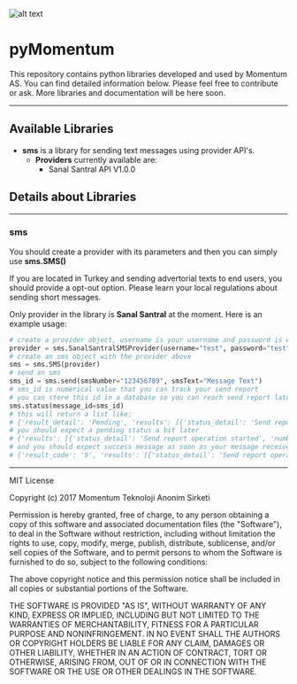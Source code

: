 ![alt text](https://mtas.com.tr/wp-content/uploads/2016/03/logoMTAS.png "Momentum AS Logo")

# pyMomentum
This repository contains python libraries developed and used by Momentum AS. You can find detailed information below. Please feel free to contribute or ask. More libraries and documentation will be here soon.

---

## Available Libraries
- **sms** is a library for sending text messages using provider API's.
  - **Providers** currently available are:
    - Sanal Santral API V1.0.0

## Details about Libraries
---
### sms

You should create a provider with its parameters and then you can simply use **sms.SMS()**

If you are located in Turkey and sending advertorial texts to end users, you should provide a opt-out option. Please learn your local regulations about sending short messages.

Only provider in the library is **Sanal Santral** at the moment. Here is an example usage:
```python
# create a provider object, username is your username and password is API key. smsHeader should be one of your registered headers (alphanumerical from information of SMS)
provider = sms.SanalSantralSMSProvider(username="test", password="test", smsHeader="test")
# create an sms object with the provider above
sms = sms.SMS(provider)
# send an sms
sms_id = sms.send(smsNumber="123456789", smsText="Message Text")
# sms_id is numerical value that you can track your send report
# you can store this id in a database so you can reach send report later
sms.status(message_id=sms_id) 
# this will return a list like:
# {'result_detail': 'Pending', 'results': [{'status_detail': 'Send report operation started', 'status': '25', 'number': '90500000000'}], 'result_code': '5'}
# you should expect a pending status a bit later
# {'results': [{'status_detail': 'Send report operation started', 'number': '90500000000', 'status': '25'}], 'result_detail': 'Pending', 'result_code': '5'}
# and you should expect success message as soon as your message received
# {'result_code': '9', 'results': [{'status_detail': 'Send report operation completed', 'status': '23', 'number': '90500000000'}], 'result_detail': 'Success'}
```
---

MIT License

Copyright (c) 2017 Momentum Teknoloji Anonim Sirketi

Permission is hereby granted, free of charge, to any person obtaining a copy
of this software and associated documentation files (the "Software"), to deal
in the Software without restriction, including without limitation the rights
to use, copy, modify, merge, publish, distribute, sublicense, and/or sell
copies of the Software, and to permit persons to whom the Software is
furnished to do so, subject to the following conditions:

The above copyright notice and this permission notice shall be included in all
copies or substantial portions of the Software.

THE SOFTWARE IS PROVIDED "AS IS", WITHOUT WARRANTY OF ANY KIND, EXPRESS OR
IMPLIED, INCLUDING BUT NOT LIMITED TO THE WARRANTIES OF MERCHANTABILITY,
FITNESS FOR A PARTICULAR PURPOSE AND NONINFRINGEMENT. IN NO EVENT SHALL THE
AUTHORS OR COPYRIGHT HOLDERS BE LIABLE FOR ANY CLAIM, DAMAGES OR OTHER
LIABILITY, WHETHER IN AN ACTION OF CONTRACT, TORT OR OTHERWISE, ARISING FROM,
OUT OF OR IN CONNECTION WITH THE SOFTWARE OR THE USE OR OTHER DEALINGS IN THE
SOFTWARE.
